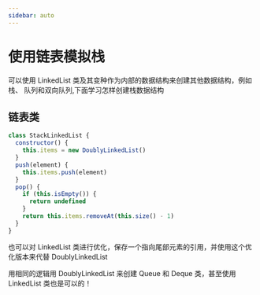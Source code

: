 ```yaml
---
sidebar: auto
---
```


# 使用链表模拟栈

可以使用 LinkedList 类及其变种作为内部的数据结构来创建其他数据结构，例如栈、 队列和双向队列,下面学习怎样创建栈数据结构

## 链表类

```js
class StackLinkedList {
  constructor() {
    this.items = new DoublyLinkedList()
  }
  push(element) {
    this.items.push(element)
  }
  pop() {
    if (this.isEmpty()) {
      return undefined
    }
    return this.items.removeAt(this.size() - 1)
  }
}
```

也可以对 LinkedList 类进行优化，保存一个指向尾部元素的引用，并使用这个优化版本来代替 DoublyLinkedList

用相同的逻辑用 DoublyLinkedList 来创建 Queue 和 Deque 类，甚至使用 LinkedList 类也是可以的！
